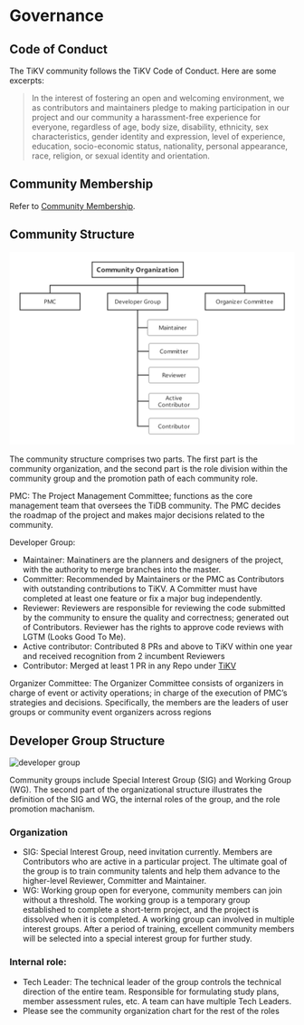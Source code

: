 # Governance

## Code of Conduct

The TiKV community follows the TiKV Code of Conduct. Here are some excerpts:

> In the interest of fostering an open and welcoming environment, we as contributors and maintainers pledge to making participation in our project and our community a harassment-free experience for everyone, regardless of age, body size, disability, ethnicity, sex characteristics, gender identity and expression, level of experience, education, socio-economic status, nationality, personal appearance, race, religion, or sexual identity and orientation.

## Community Membership

Refer to [Community Membership](community-membership.md).

## Community Structure

![community organization](media/governance/community_organization.png)

The community structure comprises two parts. The first part is the community organization, and the second part is the role division within the community group and the promotion path of each community role.

PMC: The Project Management Committee; functions as the core management team that oversees the TiDB community. The PMC decides the roadmap of the project and makes major decisions related to the community.

Developer Group:

- Maintainer: Mainatiners are the planners and designers of the project, with the authority to merge branches into the master. 
- Committer:  Recommended by Maintainers or the PMC as Contributors with outstanding contributions to TiKV. A Committer must have completed at least one feature or fix a major bug independently.
- Reviewer: Reviewers are responsible for reviewing the code submitted by the community to ensure the quality and correctness; generated out of Contributors. Reviewer has the rights to approve code reviews with LGTM (Looks Good To Me).
- Active contributor: Contributed 8 PRs and above to TiKV within one year and received recognition from 2 incumbent Reviewers
- Contributor: Merged at least 1 PR in any Repo under [TiKV](https://github.com/tikv) 

Organizer Committee:  The Organizer Committee consists of organizers in charge of event or activity operations; in charge of the execution of PMC’s strategies and decisions. Specifically, the members are the leaders of user groups or community event organizers across regions

## Developer Group Structure

![developer group](media/governace/developer_group.png)

Community groups include Special Interest Group (SIG) and Working Group (WG). The second part of the organizational structure illustrates the definition of the SIG and WG, the internal roles of the group, and the role promotion machanism.

### Organization

* SIG: Special Interest Group, need invitation currently. Members are Contributors who are active in a particular project. The ultimate goal of the group is to train community talents and help them advance to the higher-level Reviewer, Committer and Maintainer.
* WG:  Working group open for everyone, community members can join without a threshold. The working group is a temporary group established to complete a short-term project, and the project is dissolved when it is completed. A working group can involved in multiple interest groups. After a period of training, excellent community members will be selected into a special interest group for further study.

### Internal role:

- Tech Leader: The technical leader of the group controls the technical direction of the entire team. Responsible for formulating study plans, member assessment rules, etc. A team can have multiple Tech Leaders.
- Please see the community organization chart for the rest of the roles
